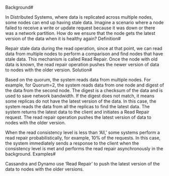 Background#

In Distributed Systems, where data is replicated across multiple nodes, some nodes can end up having stale data. Imagine a scenario where a node failed to receive a write or update request because it was down or there was a network partition. How do we ensure that the node gets the latest version of the data when it is healthy again?
Definition#

Repair stale data during the read operation, since at that point, we can read data from multiple nodes to perform a comparison and find nodes that have stale data. This mechanism is called Read Repair. Once the node with old data is known, the read repair operation pushes the newer version of data to nodes with the older version.
Solution#

Based on the quorum, the system reads data from multiple nodes. For example, for Quorum=2, the system reads data from one node and digest of the data from the second node. The digest is a checksum of the data and is used to save network bandwidth. If the digest does not match, it means some replicas do not have the latest version of the data. In this case, the system reads the data from all the replicas to find the latest data. The system returns the latest data to the client and initiates a Read Repair request. The read repair operation pushes the latest version of data to nodes with the older version.

When the read consistency level is less than ‘All,’ some systems perform a read repair probabilistically, for example, 10% of the requests. In this case, the system immediately sends a response to the client when the consistency level is met and performs the read repair asynchronously in the background.
Examples#

Cassandra and Dynamo use ‘Read Repair’ to push the latest version of the data to nodes with the older versions.
